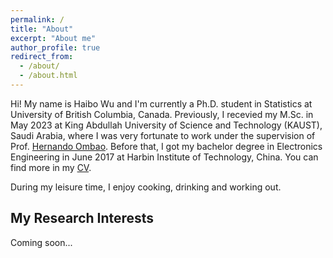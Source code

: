```yaml
---
permalink: /
title: "About"
excerpt: "About me"
author_profile: true
redirect_from: 
  - /about/
  - /about.html
---
```


Hi! My name is Haibo Wu and I'm currently a Ph.D. student in Statistics at University of British Columbia, Canada. Previously, I recevied my M.Sc. in May 2023 at King Abdullah University of Science and Technology (KAUST), Saudi Arabia, where I was very fortunate to work under the supervision of Prof. [Hernando Ombao](https://www.kaust.edu.sa/en/study/faculty/hernando-ombao). Before that, I got my bachelor degree in Electronics Engineering in June 2017 at Harbin Institute of Technology, China. You can find more in my [CV](../assets/CV_whb.pdf).

During my leisure time, I enjoy cooking, drinking and working out.

My Research Interests
---------
Coming soon...







